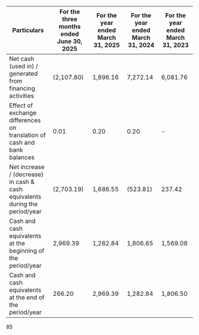 <table><thead><tr><th>Particulars</th><th>For the three months ended June 30, 2025</th><th>For the year ended March 31, 2025</th><th>For the year ended March 31, 2024</th><th>For the year ended March 31, 2023</th></tr></thead><tbody><tr><td>Net cash (used in) / generated from financing activities</td><td>(2,107.80)</td><td>1,896.16</td><td>7,272.14</td><td>6,081.76</td></tr><tr><td>Effect of exchange differences on translation of cash and bank balances</td><td>0.01</td><td>0.20</td><td>0.20</td><td>-</td></tr><tr><td>Net increase / (decrease) in cash &amp; cash equivalents during the period/year</td><td>(2,703.19)</td><td>1,686.55</td><td>(523.81)</td><td>237.42</td></tr><tr><td>Cash and cash equivalents at the beginning of the period/year</td><td>2,969.39</td><td>1,282.84</td><td>1,806.65</td><td>1,569.08</td></tr><tr><td>Cash and cash equivalents at the end of the period/year</td><td>266.20</td><td>2,969.39</td><td>1,282.84</td><td>1,806.50</td></tr></tbody></table>

85